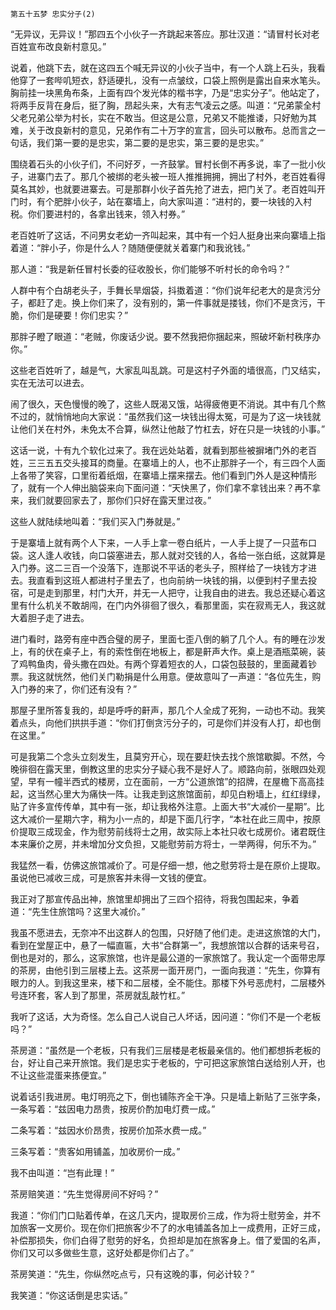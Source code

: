     第五十五梦 忠实分子(2) 

   “无异议，无异议！”那四五个小伙子一齐跳起来答应。那壮汉道：“请冒村长对老百姓宣布改良新村意见。”

   说着，他跳下去，就在这四五个喊无异议的小伙子当中，有一个人跳上石头，我看他穿了一套哔叽短衣，舒适硬扎，没有一点皱纹，口袋上照例是露出自来水笔头。胸前挂一块黑角布条，上面有四个发光体的楷书字，乃是“忠实分子”。他站定了，将两手反背在身后，挺了胸，昂起头来，大有志气凌云之感。叫道：“兄弟蒙全村父老兄弟公举为村长，实在不敢当。但这是公意，兄弟又不能推诿，只好勉为其难，关于改良新村的意见，兄弟作有二十万字的宣言，回头可以散布。总而言之一句话，我们第一要的是忠实，第二要的是忠实，第三要的是忠实。”

   围绕着石头的小伙子们，不问好歹，一齐鼓掌。冒村长倒不再多说，率了一批小伙子，进寨门去了。那几个被绑的老头被一班人推推拥拥，拥出了村外，老百姓看得莫名其妙，也就要进寨去。可是那群小伙子首先抢了进去，把门关了。老百姓叫开门时，有个肥胖小伙子，站在寨墙上，向大家叫道：“进村的，要一块钱的入村税。你们要进村的，各拿出钱来，领入村券。”

   老百姓听了这话，不问男女老幼一齐叫起来，其中有一个妇人挺身出来向寨墙上指着道：“胖小子，你是什么人？随随便便就关着寨门和我讹钱。”

   那人道：“我是新任冒村长委的征收股长，你们能够不听村长的命令吗？”

   人群中有个白胡老头子，手舞长旱烟袋，抖擞着道：“你们说年纪老大的是贪污分子，都赶了走。换上你们来了，没有别的，第一件事就是搂钱，你们不是贪污，干脆，你们是硬要！你们忠实？”

   那胖子瞪了眼道：“老贼，你废话少说。要不然我把你捆起来，照破坏新村秩序办你。”

   这些老百姓听了，越是气，大家乱叫乱跳。可是这村子外面的墙很高，门又结实，实在无法可以进去。

   闹了很久，天色慢慢的晚了，这些人既渴又饿，站得疲倦更不消说。其中有几个熬不过的，就悄悄地向大家说：“虽然我们这一块钱出得太冤，可是为了这一块钱就让他们关在村外，未免太不合算，纵然让他敲了竹杠去，好在只是一块钱的小事。”

   这话一说，十有九个软化过来了。我在远处站着，就看到那些被摒堵门外的老百姓，三三五五交头接耳的商量。在寨墙上的人，也不止那胖子一个，有三四个人面上各带了笑容，口里衔着纸烟，在寨墙上摆来摆去。他们看到门外人是这种情形了，就有一个人伸出脑袋来向下面问道：“天快黑了，你们拿不拿钱出来？再不拿来，我们就要回家去了，那你们只好在露天里过夜。”

   这些人就陆续地叫着：“我们买入门券就是。”

   于是寨墙上就有两个人下来，一人手上拿一卷白纸片，一人手上提了一只蓝布口袋。这人逢人收钱，向口袋塞进去，那人就对交钱的人，各给一张白纸，这就算是入门券。这二三百一个没落下，连那说不平话的老头子，照样给了一块钱方才进去。我直看到这班人都进村子里去了，也向前纳一块钱的捐，以便到村子里去投宿，可是走到那里，村门大开，并无一人把守，让我自由的进去。我总还疑心着这里有什么机关不敢胡闯，在门内外徘徊了很久，看那里面，实在寂焉无人，我这就大着胆子走了进去。

   进门看时，路旁有座中西合璧的房子，里面七歪八倒的躺了几个人。有的睡在沙发上，有的伏在桌子上，有的索性倒在地板上，都是鼾声大作。桌上是酒瓶菜碗，装了鸡鸭鱼肉，骨头撒在四处。有两个穿着短衣的人，口袋包鼓鼓的，里面藏着钞票。我这就恍然，他们关门勒捐是什么用意。便故意叫了一声道：“各位先生，购入门券的来了，你们还有没有？”

   那屋子里所答复我的，却是呼呼的鼾声，那几个人全成了死狗，一动也不动。我笑着点头，向他们拱拱手道：“你们打倒贪污分子的，可是你们并没有人打，却也倒在这里。”

   可是我第二个念头立刻发生，且莫穷开心，现在要赶快去找个旅馆歇脚。不然，今晚徘徊在露天里，倒教这里的忠实分子疑心我不是好人了。顺路向前，张眼四处观望，早有一幢半西式的楼房，立在面前，一方“公道旅馆”的招牌，在屋檐下高高挂起，这当然心里大为痛快一阵。让我走到这旅馆面前，却见白粉墙上，红红绿绿，贴了许多宣传传单，其中有一张，却让我格外注意。上面大书“大减价一星期”。比这大减价一星期六字，稍为小一点的，却是下面几行字，“本社在此三周中，按原价提取三成现金，作为慰劳前线将士之用，故实际上本社只收七成房价。诸君既住本来廉价之房，并未增加分文负担，又能慰劳前方将士，一举两得，何乐不为。”

   我猛然一看，仿佛这旅馆减价了。可是仔细一想，他之慰劳将士是在原价上提取。虽说他已减收三成，可是旅客并未得一文钱的便宜。

   我正对了那宣传品出神，旅馆里却拥出了三四个招待，将我包围起来，争着道：“先生住旅馆吗？这里大减价。”

   我虽不愿进去，无奈冲不出这群人的包围，只好随了他们走。走进这旅馆的大门，看到在堂屋正中，悬了一幅直匾，大书“合群第一”，我想旅馆以合群的话来号召，倒也是对的，那么，这家旅馆，也许是最公道的一家旅馆了。我认定一个面带忠厚的茶房，由他引到三层楼上去。这茶房一面开房门，一面向我道：“先生，你算有眼力的人。到我这里来，楼下和二层楼，全不能住。那楼下外号恶虎村，二层楼外号连环套，客人到了那里，茶房就乱敲竹杠。”

   我听了这话，大为奇怪。怎么自己人说自己人坏话，因问道：“你们不是一个老板吗？”

   茶房道：“虽然是一个老板，只有我们三层楼是老板最亲信的。他们都想拆老板的台，好让自己来开旅馆。我们是忠实于老板的，宁可把这家旅馆白送给别人开，也不让这些混蛋来拣便宜。”

   说着话引我进房。电灯明亮之下，倒也铺陈齐全干净。只是墙上新贴了三张字条，一条写着：“兹因电力昂贵，按房价酌加电灯费一成。”

   二条写着：“兹因水价昂贵，按房价加茶水费一成。”

   三条写着：“贵客如用铺盖，加收房价一成。”

   我不由叫道：“岂有此理！”

   茶房赔笑道：“先生觉得房间不好吗？”

   我道：“你们门口贴着传单，在这几天内，提取房价三成，作为将士慰劳金，并不加旅客一文房价。现在你们把旅客少不了的水电铺盖各加上一成费用，正好三成，补偿那损失，你们白得了慰劳的好名，负担却是加在旅客身上。借了爱国的名声，你们又可以多做些生意，这好处都是你们占了。”

   茶房笑道：“先生，你纵然吃点亏，只有这晚的事，何必计较？”

   我笑道：“你这话倒是忠实话。”

